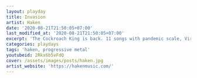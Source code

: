 ```yaml
---
layout: playday
title: Invasion
artist: Haken
date: '2020-08-21T21:50:05+07:00'
last_modified_at: '2020-08-21T21:50:05+07:00'
excerpt: 'The Cockroach King is back. 11 songs with pandemic scale, Virus.  '
categories: playdays
tags: 'haken, progressive metal'
youtubeid: 2Rkx6b5vFdQ
cover: /assets/images/posts/haken.jpg
artist_website: 'https://hakenmusic.com/'
---
```


